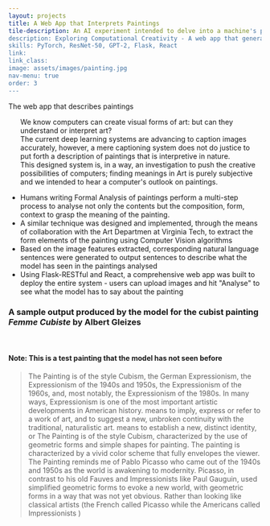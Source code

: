 ```yaml
---
layout: projects
title: A Web App that Interprets Paintings
tile-description: An AI experiment intended to delve into a machine's perspective when interpreting paintings <br /> 
description: Exploring Computational Creativity - A web app that generates sentences based on its analysis of a given input painting
skills: PyTorch, ResNet-50, GPT-2, Flask, React
link: 
link_class:
image: assets/images/painting.jpg 
nav-menu: true
order: 3
---
```

<!--Click on the link provided to see what the model has to say about a given painting! - add to description-->
<!-- Main -->
<div id="main" class="alt">
<section id = "two" class="spotlights">
	<section>
	<div class="inner">
	<span class="image fit">
		<img src="https://raw.githubusercontent.com/shalinirago/portfolio/main/webapp.gif" alt="" data-position="center center" /> <!--Create a gif for the web app-->
		<figcaption>The web app that describes paintings</figcaption>
	</span>
	</div> 
		<div class="content">
			<div class="inner">
				<div class="box">
				<ul>
					<p>We know computers can create visual forms of art: but can they understand or interpret art?<br />
					The current deep learning systems are advancing to caption images accurately, however, a mere captioning system does not do justice to put forth a description of paintings that is interpretive in nature. <br />
					This designed system is, in a way, an investigation to push the creative possibilities of computers; finding meanings in Art is purely subjective and we intended to hear a computer's outlook on paintings.
					</p>
					<li>Humans writing Formal Analysis of paintings perform a multi-step process to analyse not only the contents but the composition, form, context to grasp the meaning of the painting.</li>
					<li>A similar technique was designed and implemented, through the means of collaboration with the Art Departmen at Virginia Tech, to extract the form elements of the painting using Computer Vision algorithms</li>
					<li>Based on the image features extracted, corresponding natural language sentences were generated to output sentences to describe what the model has seen in the paintings analysed</li>
					<li>Using Flask-RESTful and React, a comprehensive web app was built to deploy the entire system - users can upload images and hit "Analyse" to see what the model has to say about the painting</li>
				</ul>
				<h3>A sample output produced by the model for the cubist painting <i>Femme Cubiste</i> by Albert Gleizes</h3> <br />
				<h4>Note: This is a test painting that the model has not seen before</h4>
				<div class="inner">
				<blockquote>The Painting is of the style Cubism, the German Expressionism, the Expressionism of the 1940s and 1950s, the Expressionism of the 1960s, and, most notably, the Expressionism of the 1980s. In many ways, Expressionism is one of the most important artistic developments in American history. means to imply, express or refer to a work of art, and to suggest a new, unbroken continuity with the traditional, naturalistic art. means to establish a new, distinct identity, or The Painting is of the style Cubism, characterized by the use of geometric forms and simple shapes for painting. The painting is characterized by a vivid color scheme that fully envelopes the viewer.  The Painting reminds me of Pablo Picasso who came out of the 1940s and 1950s as the world is awakening to modernity. Picasso, in contrast to his old Fauves and Impressionists like Paul Gauguin, used simplified geometric forms to evoke a new world, with geometric forms in a way that was not yet obvious. Rather than looking like classical artists (the French called Picasso while the Americans called Impressionists )</blockquote>
			    </div>	
			</div>
		</div>
	</div>
	</section>
</section> 

</div>

